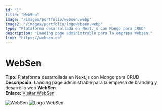 ```yaml
---
id: "1"
title: "WebSen"
image: "/images/portfolio/websen.webp"
image2: "/images/portfolio/logowebsen.webp"
type: "Plataforma desarrollada en Next.js con Mongo para CRUD"
description: "Landing page administrable para la empresa Websen."
link: "https://websen.co"
---
```


# WebSen

**Tipo:** Plataforma desarrollada en Next.js con Mongo para CRUD  
**Descripción:** Landing page administrable para la empresa de branding y desarrollo web **WebSen**.  
**Enlace:** [Visitar WebSen](https://websen.co)

![WebSen](/images/portfolio/websen.webp)
![Logo WebSen](/images/portfolio/logowebsen.webp)
